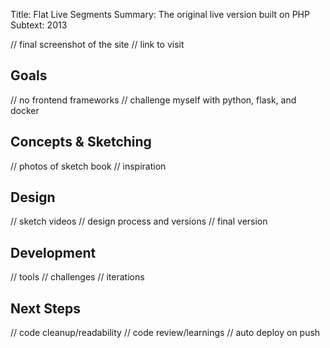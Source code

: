 Title:          Flat Live Segments
Summary:        The original live version built on PHP
Subtext:        2013

// final screenshot of the site
// link to visit

## Goals
// no frontend frameworks
// challenge myself with python, flask, and docker

## Concepts & Sketching
// photos of sketch book
// inspiration

## Design
// sketch videos
// design process and versions
// final version

## Development
// tools
// challenges
// iterations

## Next Steps
// code cleanup/readability
// code review/learnings
// auto deploy on push
